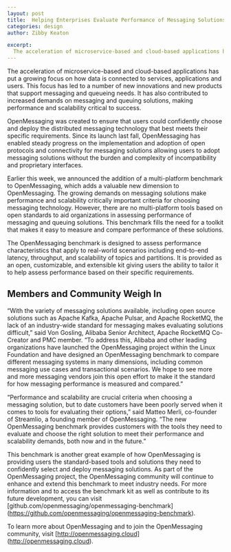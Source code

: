 ```yaml
---
layout: post
title:  Helping Enterprises Evaluate Performance of Messaging Solutions
categories: design
author: Zibby Keaton

excerpt:
  The acceleration of microservice-based and cloud-based applications has put a growing focus on how data is connected to services, applications and users.
---
```


The acceleration of microservice-based and cloud-based applications has put a growing focus on how data is connected to services, applications and users. This focus has led to a number of new innovations and new products that support messaging and queueing needs. It has also contributed to increased demands on messaging and queuing solutions, making performance and scalability critical to success. 

OpenMessaging was created to ensure that users could confidently choose and deploy the distributed messaging technology that best meets their specific requirements. Since its launch last fall, OpenMessaging has enabled steady progress on the implementation and adoption of open protocols and connectivity for messaging solutions allowing users to adopt messaging solutions without the burden and complexity of incompatibility and proprietary interfaces. 

Earlier this week, we announced the addition of a multi-platform benchmark to OpenMessaging, which adds a valuable new dimension to OpenMessaging. The growing demands on messaging solutions make performance and scalability critically important criteria for choosing messaging technology. However, there are no multi-platform tools based on open standards to aid organizations in assessing performance of messaging and queuing solutions. This benchmark fills the need for a toolkit that makes it easy to measure and compare performance of these solutions.

The OpenMessaging benchmark is designed to assess performance characteristics that apply to real-world scenarios including end-to-end latency, throughput, and scalability of topics and partitions. It is provided as an open, customizable, and extensible kit giving users the ability to tailor it to help assess performance based on their specific requirements. 

## Members and Community Weigh In

“With the variety of messaging solutions available, including open source solutions such as Apache Kafka, Apache Pulsar, and Apache RocketMQ, the lack of an industry-wide standard for messaging makes evaluating solutions difficult,” said Von Gosling, Alibaba Senior Architect, Apache RocketMQ Co-Creator and PMC member. “To address this, Alibaba and other leading organizations have launched the OpenMessaging project within the Linux Foundation and have designed an OpenMessaging benchmark to compare different messaging systems in many dimensions, including common messaging use cases and transactional scenarios. We hope to see more and more messaging vendors join this open effort to make it the standard for how messaging performance is measured and compared.”

“Performance and scalability are crucial criteria when choosing a messaging solution, but to date customers have been poorly served when it comes to tools for evaluating their options,” said Matteo Merli, co-founder of Streamlio, a founding member of OpenMessaging. “The new OpenMessaging benchmark provides customers with the tools they need to evaluate and choose the right solution to meet their performance and scalability demands, both now and in the future.”

This benchmark is another great example of how OpenMessaging is providing users the standard-based tools and solutions they need to confidently select and deploy messaging solutions. As part of the OpenMessaging project, the OpenMessaging community will continue to enhance and extend this benchmark to meet industry needs. For more information and to access the benchmark kit as well as contribute to its future development, you can visit [github.com/openmessaging/openmessaging-benchmark] (https://github.com/openmessaging/openmessaging-benchmark).

To learn more about OpenMessaging and to join the OpenMessaging community, visit [http://openmessaging.cloud] (http://openmessaging.cloud).  

